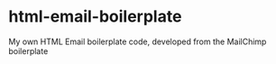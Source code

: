 # html-email-boilerplate
My own HTML Email boilerplate code, developed from the MailChimp boilerplate
